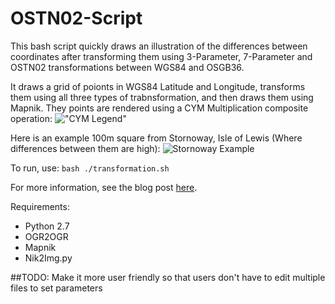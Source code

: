 # OSTN02-Script

This bash script quickly draws an illustration of the differences between coordinates after transforming them using 3-Parameter, 7-Parameter and OSTN02 transformations between WGS84 and OSGB36.

It draws a grid of poionts in WGS84 Latitude and Longitude, transforms them using all three types of trabnsformation, and then draws them using Mapnik. They points are rendered using a CYM Multiplication composite operation:
!["CYM Legend"](https://jonnyhuckblog.files.wordpress.com/2015/11/point.png)

Here is an example 100m square from Stornoway, Isle of Lewis (Where differences between them are high):
![Stornoway Example](https://jonnyhuckblog.files.wordpress.com/2015/11/gb2.png)

To run, use:
`bash ./transformation.sh`

For more information, see the blog post [here](https://jonnyhuckblog.wordpress.com/2015/11/09/transforming-between-osgb36-and-wgs84-using-ostn02/).

Requirements:
* Python 2.7
* OGR2OGR
* Mapnik
* Nik2Img.py

##TODO:
Make it more user friendly so that users don't have to edit multiple files to set parameters
